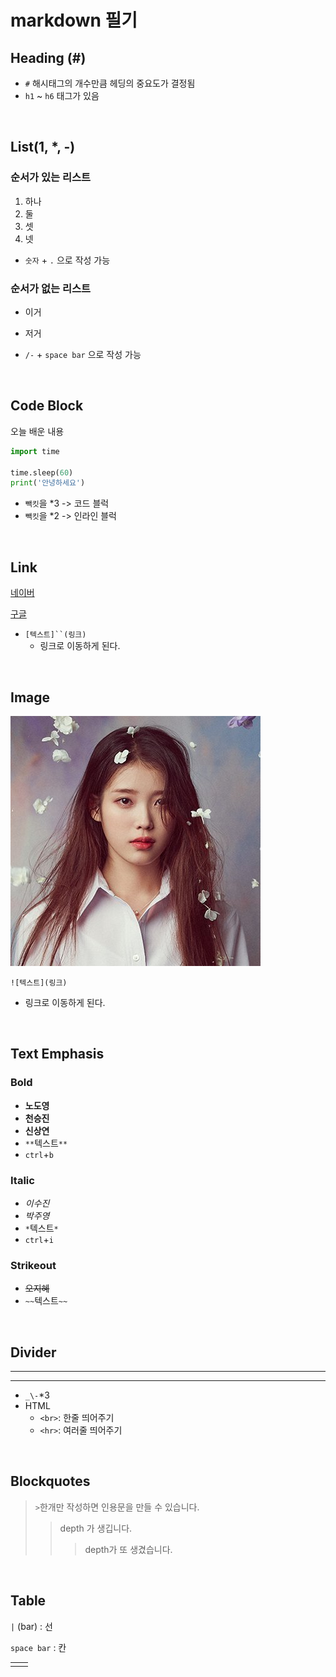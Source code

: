 # markdown 필기

## Heading (#)

* `#` 해시태그의 개수만큼 헤딩의 중요도가 결정됨
* `h1` ~ `h6` 태그가 있음

<br>

## List(1, *, -)

### 순서가 있는 리스트

1. 하나
2. 둘
3. 셋
4. 넷

* `숫자` + `.` 으로 작성 가능

### 순서가 없는 리스트

- 이거
- 저거

- `/-` + `space bar` 으로 작성 가능

<br>

## Code Block

오늘 배운 내용

```python
import time

time.sleep(60)
print('안녕하세요')
```

* `빽킷`을 *3 -> 코드 블럭
* `빽킷`을 *2 -> 인라인 블럭

<br>

## Link

[네이버](https://www.naver.com)

[구글](https://google.co.kr)

* `[텍스트]``(링크)`
  - 링크로 이동하게 된다.

<br>

## Image

![아이유](README-images/vKspl9Et_400x400.jpg)

`![텍스트](링크)`

* 링크로 이동하게 된다.

<br>

## Text Emphasis

### Bold

* **노도영**
* __천승진__
* **신상연**
* `**`텍스트`**`
* `ctrl`+`b`

### Italic

* *이수진*
* _박주영_
* `*`텍스트`*`
* `ctrl`+`i`

### Strikeout

* ~~오지혜~~
* `~~`텍스트`~~`

<br>

## Divider

---

___

* `_\-`*3
* HTML
  * `<br>`: 한줄 띄어주기
  * `<hr>`: 여러줄 띄어주기

<br>

## Blockquotes

> `>`한개만 작성하면 인용문을 만들 수 있습니다.
>
> > depth 가 생깁니다.
> >
> > > depth가 또 생겼습니다.

<br>

## Table

`|` (bar) : 선

`space bar` : 칸

|      |      |
| ---- | ---- |
|      |      |







